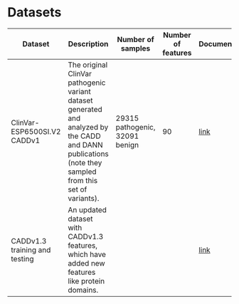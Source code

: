 # Datasets

| Dataset | Description | Number of samples | Number of features | Documentation |
|---|---|---|---|---|
| ClinVar-ESP6500SI.V2 CADDv1 | The original ClinVar pathogenic variant dataset generated and analyzed by the CADD and DANN publications (note they sampled from this set of variants). | 29315 pathogenic, 32091 benign | 90 | [link](https://github.com/ryanabo/D4PVP/blob/master/datasets/clinvar_esp_caddv1/README.md) |
| CADDv1.3 training and testing | An updated dataset with CADDv1.3 features, which have added new features like protein domains. | | | [link](https://github.com/ryanabo/D4PVP/blob/master/datasets/cadd/README.md) |
